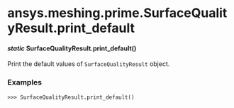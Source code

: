 # ansys.meshing.prime.SurfaceQualityResult.print_default

<a id="ansys.meshing.prime.SurfaceQualityResult.print_default"></a>

#### *static* SurfaceQualityResult.print_default()

Print the default values of `SurfaceQualityResult` object.

### Examples

```pycon
>>> SurfaceQualityResult.print_default()
```

<!-- !! processed by numpydoc !! -->
